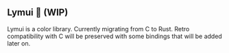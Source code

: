## Lymui 🌈 (WIP)
 
Lymui is a color library. Currently migrating from C to Rust. Retro compatibility with C will be preserved with some bindings that will be added later on. 
